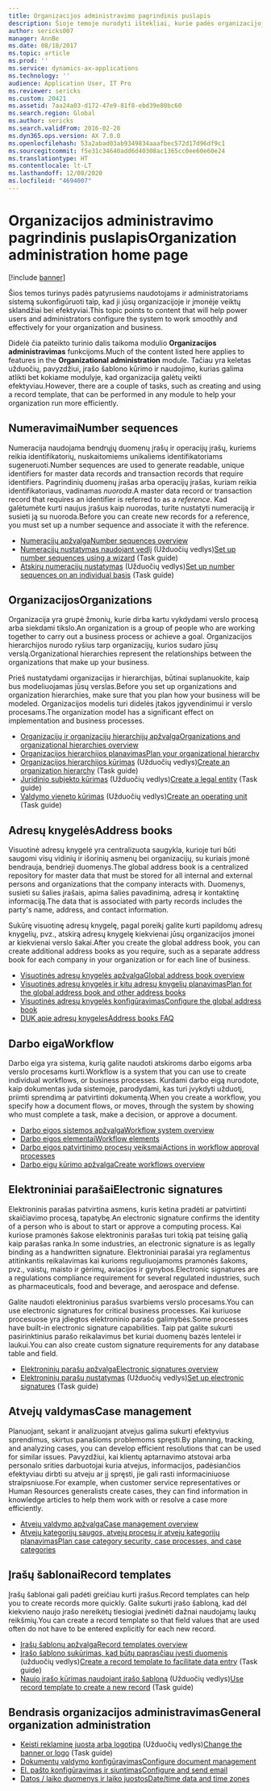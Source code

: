 ```yaml
---
title: Organizacijos administravimo pagrindinis puslapis
description: Šioje temoje nurodyti ištekliai, kurie padės organizacijoje naudotis.
author: sericks007
manager: AnnBe
ms.date: 08/18/2017
ms.topic: article
ms.prod: ''
ms.service: dynamics-ax-applications
ms.technology: ''
audience: Application User, IT Pro
ms.reviewer: sericks
ms.custom: 20421
ms.assetid: 7aa24a03-d172-47e9-81f8-ebd39e80bc60
ms.search.region: Global
ms.author: sericks
ms.search.validFrom: 2016-02-28
ms.dyn365.ops.version: AX 7.0.0
ms.openlocfilehash: 53a2abad03ab9349834aaafbec572d17d96df9c1
ms.sourcegitcommit: f5e31c34640add6d40308ac1365cc0ee60e60e24
ms.translationtype: HT
ms.contentlocale: lt-LT
ms.lasthandoff: 12/08/2020
ms.locfileid: "4694007"
---
```

# <a name="organization-administration-home-page"></a><span data-ttu-id="df559-103">Organizacijos administravimo pagrindinis puslapis</span><span class="sxs-lookup"><span data-stu-id="df559-103">Organization administration home page</span></span>

[!include [banner](../includes/banner.md)]

<span data-ttu-id="df559-104">Šios temos turinys padės patyrusiems naudotojams ir administratoriams sistemą sukonfigūruoti taip, kad ji jūsų organizacijoje ir įmonėje veiktų sklandžiai bei efektyviai.</span><span class="sxs-lookup"><span data-stu-id="df559-104">This topic points to content that will help power users and administrators configure the system to work smoothly and effectively for your organization and business.</span></span>

<span data-ttu-id="df559-105">Didelė čia pateikto turinio dalis taikoma modulio **Organizacijos administravimas** funkcijoms.</span><span class="sxs-lookup"><span data-stu-id="df559-105">Much of the content listed here applies to features in the **Organizational administration** module.</span></span> <span data-ttu-id="df559-106">Tačiau yra keletas užduočių, pavyzdžiui, įrašo šablono kūrimo ir naudojimo, kurias galima atlikti bet kokiame modulyje, kad organizacija galėtų veikti efektyviau.</span><span class="sxs-lookup"><span data-stu-id="df559-106">However, there are a couple of tasks, such as creating and using a record template, that can be performed in any module to help your organization run more efficiently.</span></span>

## <a name="number-sequences"></a><span data-ttu-id="df559-107">Numeravimai</span><span class="sxs-lookup"><span data-stu-id="df559-107">Number sequences</span></span>

<span data-ttu-id="df559-108">Numeracija naudojama bendrųjų duomenų įrašų ir operacijų įrašų, kuriems reikia identifikatorių, nuskaitomiems unikaliems identifikatoriams sugeneruoti.</span><span class="sxs-lookup"><span data-stu-id="df559-108">Number sequences are used to generate readable, unique identifiers for master data records and transaction records that require identifiers.</span></span> <span data-ttu-id="df559-109">Pagrindinių duomenų įrašas arba operacijų įrašas, kuriam reikia identifikatoriaus, vadinamas *nuoroda*.</span><span class="sxs-lookup"><span data-stu-id="df559-109">A master data record or transaction record that requires an identifier is referred to as a *reference*.</span></span> <span data-ttu-id="df559-110">Kad galėtumėte kurti naujus įrašus kaip nuorodas, turite nustatyti numeraciją ir susieti ją su nuoroda.</span><span class="sxs-lookup"><span data-stu-id="df559-110">Before you can create new records for a reference, you must set up a number sequence and associate it with the reference.</span></span>

- [<span data-ttu-id="df559-111">Numeracijų apžvalga</span><span class="sxs-lookup"><span data-stu-id="df559-111">Number sequences overview</span></span>](number-sequence-overview.md)
- <span data-ttu-id="df559-112">[Numeracijų nustatymas naudojant vedlį](tasks/set-up-number-sequences-wizard.md) (Užduočių vedlys)</span><span class="sxs-lookup"><span data-stu-id="df559-112">[Set up number sequences using a wizard](tasks/set-up-number-sequences-wizard.md) (Task guide)</span></span>
- <span data-ttu-id="df559-113">[Atskirų numeracijų nustatymas](tasks/set-up-number-sequences-individual-basis.md) (Užduočių vedlys)</span><span class="sxs-lookup"><span data-stu-id="df559-113">[Set up number sequences on an individual basis](tasks/set-up-number-sequences-individual-basis.md) (Task guide)</span></span>

## <a name="organizations"></a><span data-ttu-id="df559-114">Organizacijos</span><span class="sxs-lookup"><span data-stu-id="df559-114">Organizations</span></span>

<span data-ttu-id="df559-115">Organizacija yra grupė žmonių, kurie dirba kartu vykdydami verslo procesą arba siekdami tikslo.</span><span class="sxs-lookup"><span data-stu-id="df559-115">An organization is a group of people who are working together to carry out a business process or achieve a goal.</span></span> <span data-ttu-id="df559-116">Organizacijos hierarchijos nurodo ryšius tarp organizacijų, kurios sudaro jūsų verslą.</span><span class="sxs-lookup"><span data-stu-id="df559-116">Organizational hierarchies represent the relationships between the organizations that make up your business.</span></span>

<span data-ttu-id="df559-117">Prieš nustatydami organizacijas ir hierarchijas, būtinai suplanuokite, kaip bus modeliuojamas jūsų verslas.</span><span class="sxs-lookup"><span data-stu-id="df559-117">Before you set up organizations and organization hierarchies, make sure that you plan how your business will be modeled.</span></span> <span data-ttu-id="df559-118">Organizacijos modelis turi didelės įtakos įgyvendinimui ir verslo procesams.</span><span class="sxs-lookup"><span data-stu-id="df559-118">The organization model has a significant effect on implementation and business processes.</span></span>

- [<span data-ttu-id="df559-119">Organizacijų ir organizacijų hierarchijų apžvalga</span><span class="sxs-lookup"><span data-stu-id="df559-119">Organizations and organizational hierarchies overview</span></span>](organizations-organizational-hierarchies.md)
- [<span data-ttu-id="df559-120">Organizacijos hierarchijos planavimas</span><span class="sxs-lookup"><span data-stu-id="df559-120">Plan your organizational hierarchy</span></span>](plan-organizational-hierarchy.md)
- <span data-ttu-id="df559-121">[Organizacijos hierarchijos kūrimas](tasks/create-organization-hierarchy.md) (Užduočių vedlys)</span><span class="sxs-lookup"><span data-stu-id="df559-121">[Create an organization hierarchy](tasks/create-organization-hierarchy.md) (Task guide)</span></span>
- <span data-ttu-id="df559-122">[Juridinio subjekto kūrimas](tasks/create-legal-entity.md) (Užduočių vedlys)</span><span class="sxs-lookup"><span data-stu-id="df559-122">[Create a legal entity](tasks/create-legal-entity.md) (Task guide)</span></span>
- <span data-ttu-id="df559-123">[Valdymo vieneto kūrimas](tasks/create-operating-unit.md) (Užduočių vedlys)</span><span class="sxs-lookup"><span data-stu-id="df559-123">[Create an operating unit](tasks/create-operating-unit.md) (Task guide)</span></span>

## <a name="address-books"></a><span data-ttu-id="df559-124">Adresų knygelės</span><span class="sxs-lookup"><span data-stu-id="df559-124">Address books</span></span>

<span data-ttu-id="df559-125">Visuotinė adresų knygelė yra centralizuota saugykla, kurioje turi būti saugomi visų vidinių ir išorinių asmenų bei organizacijų, su kuriais įmonė bendrauja, bendrieji duomenys.</span><span class="sxs-lookup"><span data-stu-id="df559-125">The global address book is a centralized repository for master data that must be stored for all internal and external persons and organizations that the company interacts with.</span></span> <span data-ttu-id="df559-126">Duomenys, susieti su šalies įrašais, apima šalies pavadinimą, adresą ir kontaktinę informaciją.</span><span class="sxs-lookup"><span data-stu-id="df559-126">The data that is associated with party records includes the party's name, address, and contact information.</span></span>

<span data-ttu-id="df559-127">Sukūrę visuotinę adresų knygelę, pagal poreikį galite kurti papildomų adresų knygelių, pvz., atskirą adresų knygelę kiekvienai jūsų organizacijos įmonei ar kiekvienai verslo šakai.</span><span class="sxs-lookup"><span data-stu-id="df559-127">After you create the global address book, you can create additional address books as you require, such as a separate address book for each company in your organization or for each line of business.</span></span>

- [<span data-ttu-id="df559-128">Visuotinės adresų knygelės apžvalga</span><span class="sxs-lookup"><span data-stu-id="df559-128">Global address book overview</span></span>](overview-global-address-book.md)
- [<span data-ttu-id="df559-129">Visuotinės adresų knygelės ir kitų adresų knygelių planavimas</span><span class="sxs-lookup"><span data-stu-id="df559-129">Plan for the global address book and other address books</span></span>](plan-configuration-global-address-book-additional-address-books.md)
- [<span data-ttu-id="df559-130">Visuotinės adresų knygelės konfigūravimas</span><span class="sxs-lookup"><span data-stu-id="df559-130">Configure the global address book</span></span>](tasks/configure-global-address-book.md)
- [<span data-ttu-id="df559-131">DUK apie adresų knygeles</span><span class="sxs-lookup"><span data-stu-id="df559-131">Address books FAQ</span></span>](qa-address-books.md)

## <a name="workflow"></a><span data-ttu-id="df559-132">Darbo eiga</span><span class="sxs-lookup"><span data-stu-id="df559-132">Workflow</span></span>

<span data-ttu-id="df559-133">Darbo eiga yra sistema, kurią galite naudoti atskiroms darbo eigoms arba verslo procesams kurti.</span><span class="sxs-lookup"><span data-stu-id="df559-133">Workflow is a system that you can use to create individual workflows, or business processes.</span></span> <span data-ttu-id="df559-134">Kurdami darbo eigą nurodote, kaip dokumentas juda sistemoje, parodydami, kas turi įvykdyti užduotį, priimti sprendimą ar patvirtinti dokumentą.</span><span class="sxs-lookup"><span data-stu-id="df559-134">When you create a workflow, you specify how a document flows, or moves, through the system by showing who must complete a task, make a decision, or approve a document.</span></span>

- [<span data-ttu-id="df559-135">Darbo eigos sistemos apžvalga</span><span class="sxs-lookup"><span data-stu-id="df559-135">Workflow system overview</span></span>](overview-workflow-system.md)
- [<span data-ttu-id="df559-136">Darbo eigos elementai</span><span class="sxs-lookup"><span data-stu-id="df559-136">Workflow elements</span></span>](workflow-elements.md)
- [<span data-ttu-id="df559-137">Darbo eigos patvirtinimo procesų veiksmai</span><span class="sxs-lookup"><span data-stu-id="df559-137">Actions in workflow approval processes</span></span>](workflow-actions.md)
- [<span data-ttu-id="df559-138">Darbo eigų kūrimo apžvalga</span><span class="sxs-lookup"><span data-stu-id="df559-138">Create workflows overview</span></span>](create-workflow.md)

## <a name="electronic-signatures"></a><span data-ttu-id="df559-139">Elektroniniai parašai</span><span class="sxs-lookup"><span data-stu-id="df559-139">Electronic signatures</span></span>

<span data-ttu-id="df559-140">Elektroninis parašas patvirtina asmens, kuris ketina pradėti ar patvirtinti skaičiavimo procesą, tapatybę.</span><span class="sxs-lookup"><span data-stu-id="df559-140">An electronic signature confirms the identity of a person who is about to start or approve a computing process.</span></span> <span data-ttu-id="df559-141">Kai kuriose pramonės šakose elektroninis parašas turi tokią pat teisinę galią kaip parašas ranka.</span><span class="sxs-lookup"><span data-stu-id="df559-141">In some industries, an electronic signature is as legally binding as a handwritten signature.</span></span> <span data-ttu-id="df559-142">Elektroniniai parašai yra reglamentus atitinkantis reikalavimas kai kurioms reguliuojamoms pramonės šakoms, pvz., vaistų, maisto ir gėrimų, aviacijos ir gynybos.</span><span class="sxs-lookup"><span data-stu-id="df559-142">Electronic signatures are a regulations compliance requirement for several regulated industries, such as pharmaceuticals, food and beverage, and aerospace and defense.</span></span>

<span data-ttu-id="df559-143">Galite naudoti elektroninius parašus svarbiems verslo procesams.</span><span class="sxs-lookup"><span data-stu-id="df559-143">You can use electronic signatures for critical business processes.</span></span> <span data-ttu-id="df559-144">Kai kuriuose procesuose yra įdiegtos elektroninio parašo galimybės.</span><span class="sxs-lookup"><span data-stu-id="df559-144">Some processes have built-in electronic signature capabilities.</span></span> <span data-ttu-id="df559-145">Taip pat galite sukurti pasirinktinius parašo reikalavimus bet kuriai duomenų bazės lentelei ir laukui.</span><span class="sxs-lookup"><span data-stu-id="df559-145">You can also create custom signature requirements for any database table and field.</span></span>

- [<span data-ttu-id="df559-146">Elektroninių parašų apžvalga</span><span class="sxs-lookup"><span data-stu-id="df559-146">Electronic signatures overview</span></span>](electronic-signature-overview.md)
- <span data-ttu-id="df559-147">[Elektroninių parašų nustatymas](tasks/set-up-electronic-signatures.md) (Užduočių vedlys)</span><span class="sxs-lookup"><span data-stu-id="df559-147">[Set up electronic signatures](tasks/set-up-electronic-signatures.md) (Task guide)</span></span>

## <a name="case-management"></a><span data-ttu-id="df559-148">Atvejų valdymas</span><span class="sxs-lookup"><span data-stu-id="df559-148">Case management</span></span>

<span data-ttu-id="df559-149">Planuojant, sekant ir analizuojant atvejus galima sukurti efektyvius sprendimus, skirtus panašioms problemoms spręsti.</span><span class="sxs-lookup"><span data-stu-id="df559-149">By planning, tracking, and analyzing cases, you can develop efficient resolutions that can be used for similar issues.</span></span> <span data-ttu-id="df559-150">Pavyzdžiui, kai klientų aptarnavimo atstovai arba personalo srities darbuotojai kuria atvejus, informacijos, padėsiančios efektyviau dirbti su atveju ar jį spręsti, jie gali rasti informaciniuose straipsniuose.</span><span class="sxs-lookup"><span data-stu-id="df559-150">For example, when customer service representatives or Human Resources generalists create cases, they can find information in knowledge articles to help them work with or resolve a case more efficiently.</span></span>

- [<span data-ttu-id="df559-151">Atvejų valdymo apžvalga</span><span class="sxs-lookup"><span data-stu-id="df559-151">Case management overview</span></span>](cases.md)
- [<span data-ttu-id="df559-152">Atvejų kategorijų saugos, atvejų procesų ir atvejų kategorijų planavimas</span><span class="sxs-lookup"><span data-stu-id="df559-152">Plan case category security, case processes, and case categories</span></span>](plan-case-management.md)

## <a name="record-templates"></a><span data-ttu-id="df559-153">Įrašų šablonai</span><span class="sxs-lookup"><span data-stu-id="df559-153">Record templates</span></span>

<span data-ttu-id="df559-154">Įrašų šablonai gali padėti greičiau kurti įrašus.</span><span class="sxs-lookup"><span data-stu-id="df559-154">Record templates can help you to create records more quickly.</span></span> <span data-ttu-id="df559-155">Galite sukurti įrašo šabloną, kad dėl kiekvieno naujo įrašo nereikėtų tiesiogiai įvedinėti dažnai naudojamų laukų reikšmių.</span><span class="sxs-lookup"><span data-stu-id="df559-155">You can create a record template so that field values that are used often do not have to be entered explicitly for each new record.</span></span>

- [<span data-ttu-id="df559-156">Įrašų šablonų apžvalga</span><span class="sxs-lookup"><span data-stu-id="df559-156">Record templates overview</span></span>](record-templates.md)
- <span data-ttu-id="df559-157">[Įrašo šablono sukūrimas, kad būtų paprasčiau įvesti duomenis](../../dev-itpro/data-entities/tasks/create-record-template-facilitate-data-entry.md) (užduočių vedlys)</span><span class="sxs-lookup"><span data-stu-id="df559-157">[Create a record template to facilitate data entry](../../dev-itpro/data-entities/tasks/create-record-template-facilitate-data-entry.md) (Task guide)</span></span>
- <span data-ttu-id="df559-158">[Naujo įrašo kūrimas naudojant įrašo šabloną](../../dev-itpro/data-entities/tasks/use-record-template-new-record.md) (Užduočių vedlys)</span><span class="sxs-lookup"><span data-stu-id="df559-158">[Use record template to create a new record](../../dev-itpro/data-entities/tasks/use-record-template-new-record.md) (Task guide)</span></span>

## <a name="general-organization-administration"></a><span data-ttu-id="df559-159">Bendrasis organizacijos administravimas</span><span class="sxs-lookup"><span data-stu-id="df559-159">General organization administration</span></span>

- <span data-ttu-id="df559-160">[Keisti reklaminę juostą arba logotipą](../get-started/tasks/change-banner-or-logo.md) (Užduočių vedlys)</span><span class="sxs-lookup"><span data-stu-id="df559-160">[Change the banner or logo](../get-started/tasks/change-banner-or-logo.md) (Task guide)</span></span>
- [<span data-ttu-id="df559-161">Dokumentų valdymo konfigūravimas</span><span class="sxs-lookup"><span data-stu-id="df559-161">Configure document management</span></span>](configure-document-management.md)
- [<span data-ttu-id="df559-162">El. pašto konfigūravimas ir siuntimas</span><span class="sxs-lookup"><span data-stu-id="df559-162">Configure and send email</span></span>](configure-email.md)
- [<span data-ttu-id="df559-163">Datos / laiko duomenys ir laiko juostos</span><span class="sxs-lookup"><span data-stu-id="df559-163">Date/time data and time zones</span></span>](date-time-zones.md)
